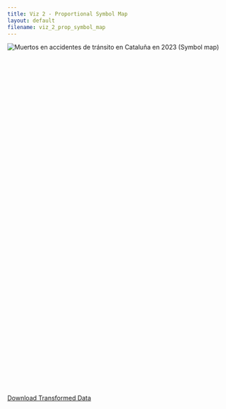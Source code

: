 ```yaml
---
title: Viz 2 - Proportional Symbol Map
layout: default
filename: viz_2_prop_symbol_map
--- 
```

<html>
<div style="min-height:775px" id="datawrapper-vis-uVx0s"><script type="text/javascript" defer src="https://datawrapper.dwcdn.net/uVx0s/embed.js" charset="utf-8" data-target="#datawrapper-vis-uVx0s"></script><noscript><img src="https://datawrapper.dwcdn.net/uVx0s/full.png" alt="Muertos en accidentes de tránsito en Cataluña en 2023 (Symbol map)" /></noscript></div>
<br>
<a href="https://github.com/ebydanova/ebydanova.github.io/blob/main/viz/pec2/data/Accidents_de_tr%C3%A0nsit_amb_morts_o_ferits_greus_a_Catalunya_20251025_transformed.xlsx">Download Transformed Data</a>
</html>
